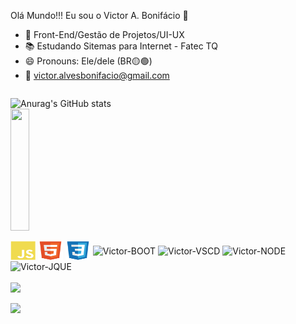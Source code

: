 Olá Mundo!!! Eu sou o Victor A. Bonifácio 👋

- 🔭 Front-End/Gestão de Projetos/UI-UX 
- 📚 Estudando Sitemas para Internet - Fatec TQ
- 😄 Pronouns: Ele/dele (BR🟡🟢)
- 📧 victor.alvesbonifacio@gmail.com

<div style="display: flex">
  
 ![Anurag's GitHub stats](https://github-readme-stats.vercel.app/api?username=VictorBonifac10&show_icons=true&theme=transparent)
 <img height="195" width="40%" src="https://thumbs.gfycat.com/AmusingQuestionableIcelandgull-size_restricted.gif">
  
</div>
  
<div style="display: inline_block">
  <img align="center" alt="Victor-JS" height="30" width="40" src="https://raw.githubusercontent.com/devicons/devicon/master/icons/javascript/javascript-plain.svg">
  <img align="center" alt="Victor-HTML" height="30" width="40" src="https://raw.githubusercontent.com/devicons/devicon/master/icons/html5/html5-original.svg">
  <img align="center" alt="Victor-CSS" height="30" width="40" src="https://raw.githubusercontent.com/devicons/devicon/master/icons/css3/css3-original.svg">
  <img align="center" alt="Victor-BOOT" height="30" width="40" src="https://cdn.jsdelivr.net/gh/devicons/devicon/icons/bootstrap/bootstrap-plain.svg" />
  <img align="center" alt="Victor-VSCD" height="30" width="40"  src="https://cdn.jsdelivr.net/gh/devicons/devicon/icons/vscode/vscode-original.svg" />
  <img align="center" alt="Victor-NODE" height="30" width="40"  src="https://cdn.jsdelivr.net/gh/devicons/devicon/icons/nodejs/nodejs-original.svg" />   
  <img align="center" alt="Victor-JQUE" height="30" width="40"  src="https://cdn.jsdelivr.net/gh/devicons/devicon/icons/jquery/jquery-original.svg" /                  
</div><br><br>
  
<div>  
<a href="https://instagram.com/victorbonifaciobr/" target="_blank"><img src="https://img.shields.io/badge/-Instagram-%23E4405F?style=for-the-badge&logo=instagram&logoColor=white" target="_blank"></a>

 <a href = "mailto:victorbfo290402@gmail.com"><img src="https://img.shields.io/badge/-Gmail-%23333?style=for-the-badge&logo=gmail&logoColor=white" target="_blank"></a>
  
 <!-- <a href="https://www.linkedin.com/in/rafaella-ballerini-45875016a" target="_blank"><img src="https://img.shields.io/badge/-LinkedIn-%230077B5?style=for-the-badge&logo=linkedin&logoColor=white" target="_blank"></a> -->  
</div>
 
 
